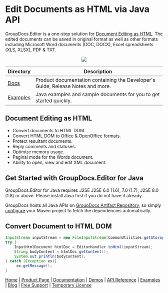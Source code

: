 # Edit Documents as HTML via Java API

GroupDocs.Editor is a one-stop solution for [Document Editing as HTML](https://products.groupdocs.com/editor/java). The edited documents can be saved in original format as well as other formats including Microsoft Word documents (DOC, DOCX), Excel spreadsheets (XLS, XLSX), PDF & TXT.

<p align="center">
  <a title="Download complete GroupDocs.Editor for Java source code" href="https://github.com/groupdocs-editor/GroupDocs.Editor-for-Java/archive/master.zip"> 
    <img src="https://camo.githubusercontent.com/11839cd752a2d367f3149c7bee1742b68e4a4d37/68747470733a2f2f7261772e6769746875622e636f6d2f4173706f73654578616d706c65732f6a6176612d6578616d706c65732d64617368626f6172642f6d61737465722f696d616765732f646f776e6c6f61645a69702d427574746f6e2d4c617267652e706e67" data-canonical-src="https://raw.github.com/AsposeExamples/java-examples-dashboard/master/images/downloadZip-Button-Large.png" style="max-width:100%;">
  </a>
</p>

Directory | Description
--------- | -----------
[Docs](https://github.com/groupdocs-editor/GroupDocs.Editor-for-Java/tree/master/Docs)  | Product documentation containing the Developer's Guide, Release Notes and more.
[Examples](https://github.com/groupdocs-editor/GroupDocs.Editor-for-Java/tree/master/Examples)  | Java examples and sample documents for you to get started quickly. 

## Document Editing as HTML

- Convert documents to HTML DOM.
- Convert HTML DOM to [Office & OpenOffice formats](https://docs.groupdocs.com/editor/java/supported-document-formats/).
- Protect resultant documents. 
- Reply comments and statuses.
- Optimize memory usage.
- Paginal mode for the Words document.
- Ability to open, view and edit XML document.

## Get Started with GroupDocs.Editor for Java

GroupDocs.Editor for Java requires J2SE J2SE 6.0 (1.6), 7.0 (1.7), J2SE 8.0 (1.8) or above. Please install Java first if you do not have it already. 

GroupDocs hosts all Java APIs on [GroupDocs Artifact Repository](https://artifact.groupdocs.com/webapp/#/artifacts/browse/tree/General/repo/com/groupdocs/groupdocs-editor), so simply [configure](https://docs.groupdocs.com/editor/java/installation/) your Maven project to fetch the dependencies automatically.

## Convert Document to HTML DOM

```java
InputStream inputStream = new FileInputStream(CommonUtilities.getStoragePath(fileName));
try {
    InputHtmlDocument htmlDoc = EditorHandler.toHtml(inputStream);
    String bodyContent = htmlDoc.getContent();
    System.out.println(bodyContent);
} catch (Exception ex){
     ex.getMessage();
}
```

[Home](https://www.groupdocs.com/) | [Product Page](https://products.groupdocs.com/editor/java) | [Documentation](https://docs.groupdocs.com/editor/java/) | [Demos](https://products.groupdocs.app/editor/family) | [API Reference](https://apireference.groupdocs.com/java/editor) | [Examples](https://github.com/groupdocs-editor/GroupDocs.editor-for-Java/tree/master/Examples) | [Blog](https://blog.groupdocs.com/category/editor/) | [Free Support](https://forum.groupdocs.com/c/editor) | [Temporary License](https://purchase.groupdocs.com/temporary-license)
